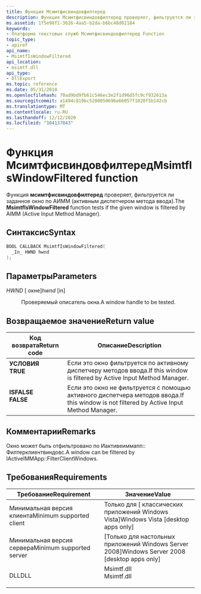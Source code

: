 ```yaml
---
title: Функция Мсимтфисвиндовфилтеред
description: Функция Мсимтфисвиндовфилтеред проверяет, фильтруется ли заданное окно по АИММ (активным диспетчером метода ввода).
ms.assetid: 1f5e98f1-3626-4aa5-b2da-b6bc48d02184
keywords:
- Платформа текстовых служб Мсимтфисвиндовфилтеред Function
topic_type:
- apiref
api_name:
- MsimtfIsWindowFiltered
api_location:
- msimtf.dll
api_type:
- DllExport
ms.topic: reference
ms.date: 05/31/2018
ms.openlocfilehash: 70ad9bd9fb61c546ec3e2f1d96d5fc9cf932613a
ms.sourcegitcommit: a1494c819bc5200050696e66057f1020f5b142cb
ms.translationtype: MT
ms.contentlocale: ru-RU
ms.lasthandoff: 12/12/2020
ms.locfileid: "104137043"
---
```

# <a name="msimtfiswindowfiltered-function"></a><span data-ttu-id="cf224-104">Функция Мсимтфисвиндовфилтеред</span><span class="sxs-lookup"><span data-stu-id="cf224-104">MsimtfIsWindowFiltered function</span></span>

<span data-ttu-id="cf224-105">Функция **мсимтфисвиндовфилтеред** проверяет, фильтруется ли заданное окно по АИММ (активным диспетчером метода ввода).</span><span class="sxs-lookup"><span data-stu-id="cf224-105">The **MsimtfIsWindowFiltered** function tests if the given window is filtered by AIMM (Active Input Method Manager).</span></span>

## <a name="syntax"></a><span data-ttu-id="cf224-106">Синтаксис</span><span class="sxs-lookup"><span data-stu-id="cf224-106">Syntax</span></span>


```C++
BOOL CALLBACK MsimtfIsWindowFiltered(
  _In_ HWND hwnd
);
```



## <a name="parameters"></a><span data-ttu-id="cf224-107">Параметры</span><span class="sxs-lookup"><span data-stu-id="cf224-107">Parameters</span></span>

<dl> <dt>

<span data-ttu-id="cf224-108">*HWND* \[ окне\]</span><span class="sxs-lookup"><span data-stu-id="cf224-108">*hwnd* \[in\]</span></span>
</dt> <dd>

<span data-ttu-id="cf224-109">Проверяемый описатель окна.</span><span class="sxs-lookup"><span data-stu-id="cf224-109">A window handle to be tested.</span></span>

</dd> </dl>

## <a name="return-value"></a><span data-ttu-id="cf224-110">Возвращаемое значение</span><span class="sxs-lookup"><span data-stu-id="cf224-110">Return value</span></span>



| <span data-ttu-id="cf224-111">Код возврата</span><span class="sxs-lookup"><span data-stu-id="cf224-111">Return code</span></span>                                                                          | <span data-ttu-id="cf224-112">Описание</span><span class="sxs-lookup"><span data-stu-id="cf224-112">Description</span></span>                                                               |
|--------------------------------------------------------------------------------------|---------------------------------------------------------------------------|
| <dl> <span data-ttu-id="cf224-113"><dt>**УСЛОВИЯ**</dt></span><span class="sxs-lookup"><span data-stu-id="cf224-113"><dt>**TRUE**</dt></span></span> </dl>  | <span data-ttu-id="cf224-114">Если это окно фильтруется по активному диспетчеру методов ввода.</span><span class="sxs-lookup"><span data-stu-id="cf224-114">If this window is filtered by Active Input Method Manager.</span></span><br/>     |
| <dl> <span data-ttu-id="cf224-115"><dt>**ISFALSE**</dt></span><span class="sxs-lookup"><span data-stu-id="cf224-115"><dt>**FALSE**</dt></span></span> </dl> | <span data-ttu-id="cf224-116">Если это окно не фильтруется с помощью активного диспетчера методов ввода.</span><span class="sxs-lookup"><span data-stu-id="cf224-116">If this window is not filtered by Active Input Method Manager.</span></span><br/> |



 

## <a name="remarks"></a><span data-ttu-id="cf224-117">Комментарии</span><span class="sxs-lookup"><span data-stu-id="cf224-117">Remarks</span></span>

<span data-ttu-id="cf224-118">Окно может быть отфильтровано по Иактивеиммапп:: Филтерклиентвиндовс.</span><span class="sxs-lookup"><span data-stu-id="cf224-118">A window can be filtered by IActiveIMMApp::FilterClientWindows.</span></span>

## <a name="requirements"></a><span data-ttu-id="cf224-119">Требования</span><span class="sxs-lookup"><span data-stu-id="cf224-119">Requirements</span></span>



| <span data-ttu-id="cf224-120">Требование</span><span class="sxs-lookup"><span data-stu-id="cf224-120">Requirement</span></span> | <span data-ttu-id="cf224-121">Значение</span><span class="sxs-lookup"><span data-stu-id="cf224-121">Value</span></span> |
|-------------------------------------|---------------------------------------------------------------------------------------|
| <span data-ttu-id="cf224-122">Минимальная версия клиента</span><span class="sxs-lookup"><span data-stu-id="cf224-122">Minimum supported client</span></span><br/> | <span data-ttu-id="cf224-123">Только для \[ классических приложений Windows Vista\]</span><span class="sxs-lookup"><span data-stu-id="cf224-123">Windows Vista \[desktop apps only\]</span></span><br/>                                        |
| <span data-ttu-id="cf224-124">Минимальная версия сервера</span><span class="sxs-lookup"><span data-stu-id="cf224-124">Minimum supported server</span></span><br/> | <span data-ttu-id="cf224-125">\[Только для настольных приложений Windows Server 2008\]</span><span class="sxs-lookup"><span data-stu-id="cf224-125">Windows Server 2008 \[desktop apps only\]</span></span><br/>                                  |
| <span data-ttu-id="cf224-126">DLL</span><span class="sxs-lookup"><span data-stu-id="cf224-126">DLL</span></span><br/>                      | <dl> <span data-ttu-id="cf224-127"><dt>Msimtf.dll</dt></span><span class="sxs-lookup"><span data-stu-id="cf224-127"><dt>Msimtf.dll</dt></span></span> </dl> |



 

 





